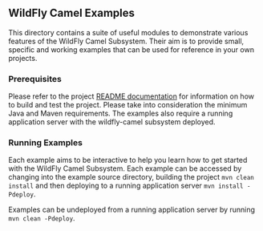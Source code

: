 ## WildFly Camel Examples

This directory contains a suite of useful modules to demonstrate various features of the WildFly Camel Subsystem.
Their aim is to provide small, specific and working examples that can be used for reference in your own projects.

### Prerequisites

Please refer to the project [README documentation](../README.md) for information on how to build and test the project.
Please take into consideration the minimum Java and Maven requirements. The examples also require a running application server 
with the wildfly-camel subsystem deployed.

### Running Examples

Each example aims to be interactive to help you learn how to get started with the WildFly Camel Subsystem. Each example
can be accessed by changing into the example source directory, building the project `mvn clean install` and then deploying
to a running application server `mvn install -Pdeploy`.

Examples can be undeployed from a running application server by running `mvn clean -Pdeploy`.
